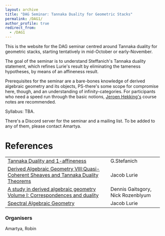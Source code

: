 ```yaml
---
layout: archive
title: "DAG Seminar: Tannaka Duality for Geometric Stacks"
permalink: /DAG1/
author_profile: true
redirect_from:
  - /DAG1
---
```


This is the website for the DAG seminar centred around Tannaka duality for geometric stacks, starting tentatively in mid-October or early-November.

The goal of the seminar is to understand Steffanich's Tannaka duality statement, which refines Lurie's result by eliminating the tameness hypotheses, by means of an affineness result. 

Prerequisites for the seminar are a bare-bones knowledge of derived algebraic geometry and its objects, PS-there's some scope for compromise here, though, and an understanding of infinity-categories. For participants who need a speed run through the basic notions, [Jeroen Hekking's](https://www.jeroenhekking.nl/teaching/introduction-to-derived-algebraic-geometry) course notes are recommended.

Syllabus: TBA. 

There's a Discord server for the seminar and a mailing list. To be added to any of them, please contact Amartya.

References
======


|   |  |
| ------------- | ------------- |
|[Tannaka Duality and 1-affineness](https://arxiv.org/abs/2311.04515) | G.Stefanich| 
| [Derived Algebraic Geometry VIII:Quasi-Coherent Sheaves and Tannaka Duality Theorems](https://www.math.ias.edu/~lurie/papers/DAG-VIII.pdf)  | Jacob Lurie  |
| [A study in derived algebraic geometry Volume I: Correspondences and duality](https://people.mpim-bonn.mpg.de/gaitsgde/Book/Vol1.pdf) |Dennis Gaitsgory, Nick Rozenblyum |
| [Spectral Algebraic Geometry](https://www.math.ias.edu/~lurie/papers/SAG-rootfile.pdf) | Jacob Lurie  |



### Organisers 
Amartya, Robin
